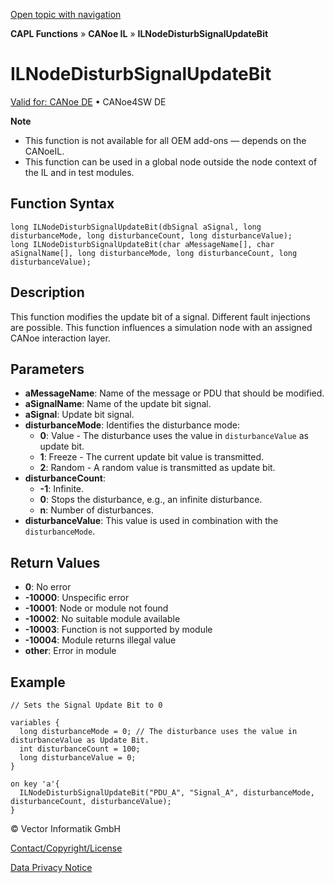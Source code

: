 [Open topic with navigation](../../../../../CANoeDEFamily.htm#Topics/CAPLFunctions/CANoeIL/Functions/CAPLfunctionILNodeDisturbSignalUpdateBit.md)

**CAPL Functions** » **CANoe IL** » **ILNodeDisturbSignalUpdateBit**

# ILNodeDisturbSignalUpdateBit

[Valid for: CANoe DE](../../../Shared/FeatureAvailability.md) • CANoe4SW DE

**Note**

- This function is not available for all OEM add-ons — depends on the CANoeIL.
- This function can be used in a global node outside the node context of the IL and in test modules.

## Function Syntax

```plaintext
long ILNodeDisturbSignalUpdateBit(dbSignal aSignal, long disturbanceMode, long disturbanceCount, long disturbanceValue);
long ILNodeDisturbSignalUpdateBit(char aMessageName[], char aSignalName[], long disturbanceMode, long disturbanceCount, long disturbanceValue);
```

## Description

This function modifies the update bit of a signal. Different fault injections are possible. This function influences a simulation node with an assigned CANoe interaction layer.

## Parameters

- **aMessageName**: Name of the message or PDU that should be modified.
- **aSignalName**: Name of the update bit signal.
- **aSignal**: Update bit signal.
- **disturbanceMode**: Identifies the disturbance mode:
  - **0**: Value - The disturbance uses the value in `disturbanceValue` as update bit.
  - **1**: Freeze - The current update bit value is transmitted.
  - **2**: Random - A random value is transmitted as update bit.
- **disturbanceCount**:
  - **-1**: Infinite.
  - **0**: Stops the disturbance, e.g., an infinite disturbance.
  - **n**: Number of disturbances.
- **disturbanceValue**: This value is used in combination with the `disturbanceMode`.

## Return Values

- **0**: No error
- **-10000**: Unspecific error
- **-10001**: Node or module not found
- **-10002**: No suitable module available
- **-10003**: Function is not supported by module
- **-10004**: Module returns illegal value
- **other**: Error in module

## Example

```plaintext
// Sets the Signal Update Bit to 0

variables {
  long disturbanceMode = 0; // The disturbance uses the value in disturbanceValue as Update Bit.
  int disturbanceCount = 100;
  long disturbanceValue = 0;
}

on key 'a'{
  ILNodeDisturbSignalUpdateBit("PDU_A", "Signal_A", disturbanceMode, disturbanceCount, disturbanceValue);
}
```

© Vector Informatik GmbH

[Contact/Copyright/License](../../../Shared/ContactCopyrightLicense.md)

[Data Privacy Notice](https://www.vector.com/int/en/company/get-info/privacy-policy/)